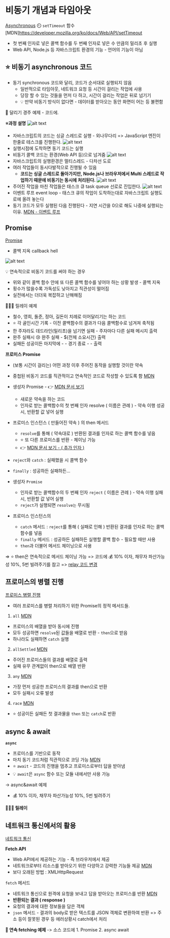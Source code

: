 # 비동기 개념과 타임아웃 
[Asynchronous](./asyncronous.js)
⏲️ `setTimeout` 함수
[MDN]https://developer.mozilla.org/ko/docs/Web/API/setTimeout
- 첫 번째 인자로 넣은 콜백 함수를 두 번째 인자로 넣은 수 만큼의 밀리초 후 실행
- Web API, Node.js 등 자바스크립트 환경의 기능 - 언어의 기능이 아님 

## ⭐ 비동기 asynchronous 코드
- 동기 synchronous 코드와 달리, 코드가 순서대로 실행되지 않음
  - 일반적으로 타임아웃, 네트워크 요청 등 시간이 걸리는 작업에 사용
  - 당장 할 수 있는 것들을 먼저 다 하고, 시간이 걸리는 작업은 뒤로 넘기기
  - 💡 만약 비동기 방식이 없다면 - 데이터를 받아오는 동안 화면이 어는 등 불편함

🏃 달리기 경주 예제 - 코드에.

**⭐과정 설명**
![alt text](./img/image.png)
- 자바스크립트의 코드는 싱글 스레드로 실행 - 외나무다리
  => JavaScript 엔진이 한줄로 테스크를 진행한다. 
![alt text](./img/image-1.png)
- 실행시점에 도착하면 동기 코드는 실행
- 비동기 콜백 코드는 환경(Web API 등)으로 넘겨줌
![alt text](./img/image-2.png)
- 자바스크립트의 실행환경은 멀티스레드 - 다차선 도로
- 여러 작업들이 동시다발적으로 진행될 수 있음
  - **코드는 싱글 스레드로 돌아가지만, Node.js나 브라우저에서 Multi 스레드로 작업하기 때문에 비동기는 동시에 처리된다.**
![alt text](./img/image-3.png)
- 주어진 작업을 마친 작업들은 태스크 큐 task queue 선로로 진입한다. 
![alt text](./img/image-4.png)
- 이벤트 루프 event loop - 태스크 큐의 작업이 도착하는대로 자바스크립트 실행도로에 올려 놓는다
- 동기 코드가 모두 실행된 다음 진행된다 - 지연 시간을 0으로 해도 나중에 실행되는 이유. 
[MDN - 이벤트 루프](https://developer.mozilla.org/ko/docs/Web/JavaScript/Event_loop)



## Promise
[Promise](./promise.js)
- 콜백 지옥 callback hell

![alt text](./img/image-5.png)

💡 연속적으로 비동기 코드를 써야 하는 경우
- 위와 같이 콜백 함수 안에 또 다른 콜백 함수를 넣어야 하는 상황 발생 - 콜백 지옥
- 횟수가 많을수록 가독성도 낮아지고 직관성이 떨어짐
- 실전에서는 더더욱 복잡하고 난해해짐

🏃🏃🏃 릴레이 예제
- 철수, 영희, 돌준, 정아, 길돈이 치례로 이어달리기는 하는 코드
- ⭐ 각 골인시간 기록 - 이전 콜백함수의 결과가 다음 콜백함수로 넘겨져 축적됨
- 한 주자라도 데드라인(밀리초)을 넘기면 실패 - 주자마다 다른 실패 메시지 출력
- 완주 실패시 😢 완주 실패 - ${전체 소요시간} 출력
- 실패든 성공이든 마지막에 - - 경기 종료 - - 출력

**프로미스 Promise**
- (보통 시간이 걸리는) 어떤 과정 이후 주어진 동작을 실행할 것이란 약속
- 중첩된 비동기 코드를 직관적이고 연속적인 코드로 작성할 수 있도록 함
[MDN](https://developer.mozilla.org/ko/docs/Web/JavaScript/Reference/Global_Objects/Promise)

- 생성자 Promise - 👉 [MDN 문서 보기](https://developer.mozilla.org/ko/docs/Web/JavaScript/Reference/Global_Objects/Promise/Promise)
  - 새로운 약속을 하는 코드
  - 인자로 받는 콜백함수의 첫 번째 인자 resolve ( 이름은 관례 ) - 약속 이행 성공시, 반환할 값 넣어 실행
- 프로미스 인스턴스 ( 만들어진 약속 ) 의 then 메서드
  - `resolve`를 통해 ( 약속대로 ) 반환된 결과를 인자로 하는 콜백 함수를 넣음
  - ⭐ 또 다른 프로미스를 반환 - 체이닝 가능
  - 👉 [MDN 문서 보기 - ( 추가 인자 )](https://developer.mozilla.org/ko/docs/Web/JavaScript/Reference/Global_Objects/Promise/then)
- `reject`와 `catch` :  실패했을 시 콜백 함수 
- `finally` : 성공하든 실패하든...

- 생성자 `Promise`
  - 인자로 받는 콜백함수의 두 번째 인자 `reject` ( 이름은 관례 ) - 약속 이행 실패시, 반환할 값 넣어 실행
  - `reject`가 실행되면 `resolve는` 무시됨
- 프로미스 인스턴스의
  - `catch` 메서드 : `reject`를 통해 ( 실패로 인해 ) 반환된 결과를 인자로 하는 콜백 함수를 넣음
  - `finally` 메서드 : 성공하든 실패하든 실행할 콜백 함수 - 필요할 때만 사용
  - `then`과 더불어 메서드 체이닝으로 사용

=> ⭐ then은 연속적으로 메서드 체이닝 가능
=> 코드에 💰 10% 이자, 채무자 파산가능성 10%, 5번 빌려주기를 참고
=> [relay 코드 변경](./myPractice.js)


## 프로미스의 병렬 진행
[프로미스 병렬 진행](./promiseParalell.js)
- 여러 프로미스를 병렬 처리하기 위한 Promise의 정적 메서드들. 

1. `all` 
[MDN](https://developer.mozilla.org/ko/docs/Web/JavaScript/Reference/Global_Objects/Promise/all)
- 프로미스의 배열을 받아 동시에 진행
- 모두 성공하면 `resolve`된 값들을 배열로 반환 - `then`으로 받음
- 하나라도 실패하면 `catch` 실행

2. `allSettled`
[MDN](https://developer.mozilla.org/ko/docs/Web/JavaScript/Reference/Global_Objects/Promise/allSettled)
- 주어진 프로미스들의 결과를 배열로 출력
- 실패 유무 관계없이 then으로 배열 반환

3. `any`
[MDN](https://developer.mozilla.org/en-US/docs/Web/JavaScript/Reference/Global_Objects/Promise/any)
- 가장 먼저 성공한 프로미스의 결과를 then으로 반환
- 모두 실패시 오류 발생

4. `race` 
[MDN](https://developer.mozilla.org/ko/docs/Web/JavaScript/Reference/Global_Objects/Promise/race)
- ⭐ 성공이든 실패든 첫 결과물을 `then` 또는 `catch`로 반환

## async & await

**`async`**
- 프로미스를 기반으로 동작
- 마치 동기 코드처럼 직관적으로 코딩 가능
[MDN](https://developer.mozilla.org/ko/docs/Web/JavaScript/Reference/Statements/async_function)
- ⭐ `await` - 코드의 진행을 멈추고 프로미스로부터 답을 받아냄
- 💡 `await`은 `async` 함수 또는 모듈 내에서만 사용 가능

-> async&await 예제 
- 💰 10% 이자, 채무자 파산가능성 10%, 5번 빌려주기

**🏃🏃🏃 릴레이**

## 네트워크 통신에서의 활용
[네트워크 통신](./useNetwork.js)

**Fetch API**
- Web API에서 제공하는 기능 - 즉 브라우저에서 제공
- 네트워크로부터 리소스를 받아오기 위한 다양하고 강력한 기능들 제공 
[MDN](https://developer.mozilla.org/ko/docs/Web/API/Fetch_API)
- 보다 오래된 방법 : XMLHttpRequest

`fetch` 메서드
- 네트워크 통신으로 원격에 요청을 보내고 답을 받아오는 프로미스를 반환
[MDN](https://developer.mozilla.org/en-US/docs/Web/API/fetch)
- **반환되는 결과 ( response )**
- 요청의 결과에 대한 정보들을 담은 객체
- `json` 메서드 - 결과의 body로 받은 텍스트를 JSON 객체로 변환하여 반환
=> 주소 등이 잘못된 경우 등 에러상황시 catch에서 처리

**🔗 연속 fetching 예제**
-> 소스 코드에 1. Promise 2. async await
